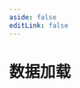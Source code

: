 ```yaml
---
aside: false
editLink: false
---
```


# 数据加载

<script setup>
import Chart from '../components/sample/data/index.vue'
</script>
<Chart/>

<!--@include: @/components/sample/data/index.md-->
